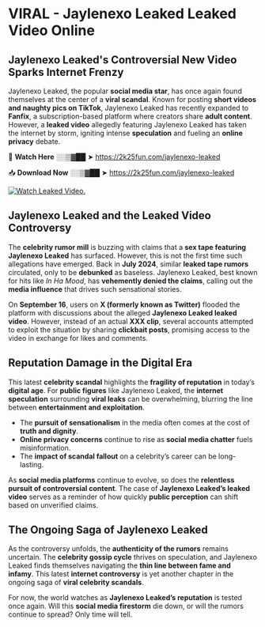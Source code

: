 # VIRAL - Jaylenexo Leaked Leaked Video Online

## **Jaylenexo Leaked's Controversial New Video Sparks Internet Frenzy**  

Jaylenexo Leaked, the popular **social media star**, has once again found themselves at the center of a **viral scandal**. Known for posting **short videos and naughty pics on TikTok**, Jaylenexo Leaked has recently expanded to **Fanfix**, a subscription-based platform where creators share **adult content**. However, a **leaked video** allegedly featuring Jaylenexo Leaked has taken the internet by storm, igniting intense **speculation** and fueling an **online privacy** debate.  

🔴 **Watch Here** ░░▒▓██ ➤ https://2k25fun.com/jaylenexo-leaked  

📥 **Download Now** ░░▒▓██ ➤ https://2k25fun.com/jaylenexo-leaked  

[![Watch Leaked Video.](https://miro.medium.com/v2/resize:fit:828/format:webp/1*cilzJN44JGOrTw9NJCrNHA.gif "Watch Leaked Video")](https://2k25fun.com/jaylenexo-leaked)

## **Jaylenexo Leaked and the Leaked Video Controversy**  

The **celebrity rumor mill** is buzzing with claims that a **sex tape featuring Jaylenexo Leaked** has surfaced. However, this is not the first time such allegations have emerged. Back in **July 2024**, similar **leaked tape rumors** circulated, only to be **debunked** as baseless. Jaylenexo Leaked, best known for hits like *In Ha Mood*, has **vehemently denied the claims**, calling out the **media influence** that drives such sensational stories.  

On **September 16**, users on **X (formerly known as Twitter)** flooded the platform with discussions about the alleged **Jaylenexo Leaked leaked video**. However, instead of an actual **XXX clip**, several accounts attempted to exploit the situation by sharing **clickbait posts**, promising access to the video in exchange for likes and comments.  

## **Reputation Damage in the Digital Era**  

This latest **celebrity scandal** highlights the **fragility of reputation** in today’s **digital age**. For **public figures** like Jaylenexo Leaked, the **internet speculation** surrounding **viral leaks** can be overwhelming, blurring the line between **entertainment and exploitation**.  

- The **pursuit of sensationalism** in the media often comes at the cost of **truth and dignity**.  
- **Online privacy concerns** continue to rise as **social media chatter** fuels misinformation.  
- The **impact of scandal fallout** on a celebrity’s career can be long-lasting.  

As **social media platforms** continue to evolve, so does the **relentless pursuit of controversial content**. The case of **Jaylenexo Leaked’s leaked video** serves as a reminder of how quickly **public perception** can shift based on unverified claims.  

## **The Ongoing Saga of Jaylenexo Leaked**  

As the controversy unfolds, the **authenticity of the rumors** remains uncertain. The **celebrity gossip cycle** thrives on speculation, and Jaylenexo Leaked finds themselves navigating the **thin line between fame and infamy**. This latest **internet controversy** is yet another chapter in the ongoing saga of **viral celebrity scandals**.  

For now, the world watches as **Jaylenexo Leaked’s reputation** is tested once again. Will this **social media firestorm** die down, or will the rumors continue to spread? Only time will tell.
